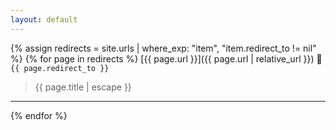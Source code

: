 ```yaml
---
layout: default
---
```


{% assign redirects = site.urls | where_exp: "item", "item.redirect_to != nil" %}
{% for page in redirects %}
  [{{ page.url }}]({{ page.url | relative_url }}) 🔀 `{{ page.redirect_to }}`

  > {{ page.title | escape }}

  ---
{% endfor %}
